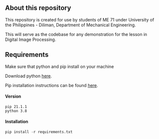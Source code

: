 ## About this repository

This repository is created for use by students of ME 71 under University of the Philippines - Diliman, Department of Mechanical Engineering.

This will serve as the codebase for any demonstration for the lesson in Digital Image Processing.

## Requirements
Make sure that python and pip install on your machine

Download python [here](https://www.python.org/downloads/).

Pip installation instructions can be found [here](https://pip.pypa.io/en/stable/installing/).

#### Version
```
pip 21.1.1
python 3.8
```

#### Installation

```python
pip install -r requirements.txt
```
